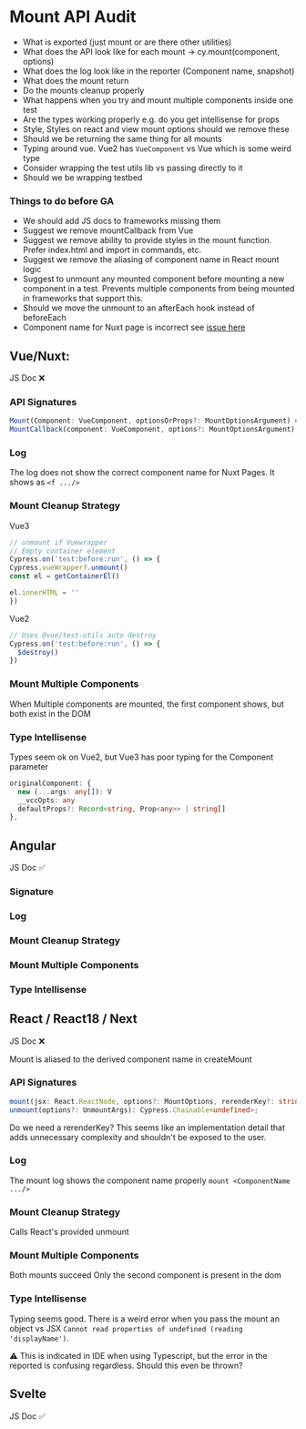 # Mount API Audit
- What is exported (just mount or are there other utilities)
- What does the API look like for each mount -> cy.mount(component, options)
- What does the log look like in the reporter (Component name, snapshot)
- What does the mount return
- Do the mounts cleanup properly
- What happens when you try and mount multiple components inside one test
- Are the types working properly e.g. do you get intellisense for props
- Style, Styles on react and view mount options should we remove these
- Should we be returning the same thing for all mounts
- Typing around vue. Vue2 has `VueComponent` vs Vue which is some weird type
- Consider wrapping the test utils lib vs passing directly to it
- Should we be wrapping testbed



### Things to do before GA
- We should add JS docs to frameworks missing them
- Suggest we remove mountCallback from Vue
- Suggest we remove ability to provide styles in the mount function. Prefer index.html and import in commands, etc.
- Suggest we remove the aliasing of component name in React mount logic
- Suggest to unmount any mounted component before mounting a new component in a test. Prevents multiple components from being mounted in frameworks that support this.
- Should we move the unmount to an afterEach hook instead of beforeEach
- Component name for Nuxt page is incorrect see [issue here](https://github.com/cypress-io/cypress/issues/24140)

## Vue/Nuxt:


JS Doc ❌

### API Signatures
```ts
Mount(Component: VueComponent, optionsOrProps?: MountOptionsArgument) => Cypress.Chainable<Cypress.AUTWindow>
MountCallback(component: VueComponent, options?: MountOptionsArgument) => () => Cypress.Chainable<Cypress.AUTWindow>
```

### Log
The log does not show the correct component name for Nuxt Pages. It shows as `<f .../>`

### Mount Cleanup Strategy
Vue3
```ts
// unmount if Vuewrapper
// Empty container element
Cypress.on('test:before:run', () => {
Cypress.vueWrapper?.unmount()
const el = getContainerEl()

el.innerHTML = ''
})
```

Vue2
```ts
// Uses @vue/test-utils auto destroy
Cypress.on('test:before:run', () => {
  $destroy()
})
```

### Mount Multiple Components

When Multiple components are mounted, the first component shows, but both exist in the DOM

### Type Intellisense

Types seem ok on Vue2, but Vue3 has poor typing for the Component parameter

```ts
originalComponent: {
  new (...args: any[]): V
  __vccOpts: any
  defaultProps?: Record<string, Prop<any>> | string[]
},
```

## Angular


JS Doc ✅

### Signature

### Log

### Mount Cleanup Strategy

### Mount Multiple Components

### Type Intellisense


## React / React18 / Next

JS Doc ❌

Mount is aliased to the derived component name in createMount

### API Signatures
```ts
mount(jsx: React.ReactNode, options?: MountOptions, rerenderKey?: string): Cypress.Chainable<MountReturn>;
unmount(options?: UnmountArgs): Cypress.Chainable<undefined>;
```

Do we need a rerenderKey? This seems like an implementation detail that adds unnecessary complexity and shouldn't be exposed to the user.

### Log

The mount log shows the component name properly
`mount <ComponentName .../>`

### Mount Cleanup Strategy

Calls React's provided unmount

### Mount Multiple Components

Both mounts succeed Only the second component is present in the dom

### Type Intellisense

Typing seems good. There is a weird error when you pass the mount an object vs JSX
`Cannot read properties of undefined (reading 'displayName')`. 

⚠️ This is indicated in IDE when using Typescript, but the error in the reported is confusing regardless. Should this even be thrown?

## Svelte 

JS Doc ✅

